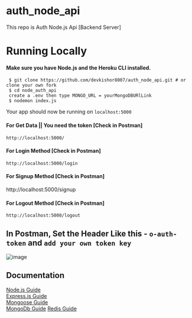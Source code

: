 # auth_node_api
This repo is Auth Node.js Api [Backend Server]

# Running Locally

#### Make sure you have Node.js and the Heroku CLI installed.
     $ git clone https://github.com/devkishor8007/auth_node_api.git # or clone your own fork
     $ cd node_auth_api
     create a .env then type MONGO_URL = yourMongoDBURlLink
     $ nodemon index.js

Your app should now be running on ```localhost:5000```

#### For Get Data  || You need the token [Check in Postman]
    http://localhost:5000/

#### For Login Method [Check in Postman]
    http://localhost:5000/login

#### For Signup Method [Check in Postman]
   http://localhost:5000/signup

#### For Logout Method [Check in Postman]
    http://localhost:5000/logout
    
## In Postman, Set the Header Like this - ```o-auth-token``` and ```add your own token key```
![image](https://user-images.githubusercontent.com/73419211/126860304-799c9d71-5940-41de-986d-1a08d8b5188c.png)


## Documentation
[Node.js Guide](https://nodejs.org/en/docs/)<br>
[Express.js Guide](https://expressjs.com/en/starter/installing.html)<br>
[Mongoose Guide](https://mongoosejs.com/docs/guide.html)<br>
[MongoDb Guide](https://docs.mongodb.com/)
[Redis Guide](https://redis.io/documentation)
